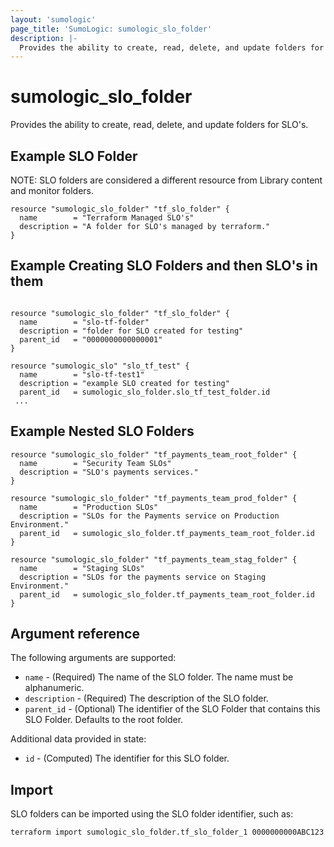 ```yaml
---
layout: 'sumologic'
page_title: 'SumoLogic: sumologic_slo_folder'
description: |-
  Provides the ability to create, read, delete, and update folders for SLOs ([Beta feature](https://help.sumologic.com/Beta/SLO_Reliability_Management#beta-notices)).
---
```


# sumologic_slo_folder

Provides the ability to create, read, delete, and update folders for SLO's.

## Example SLO Folder

NOTE: SLO folders are considered a different resource from Library content and monitor folders.

```hcl
resource "sumologic_slo_folder" "tf_slo_folder" {
  name        = "Terraform Managed SLO's"
  description = "A folder for SLO's managed by terraform."
}
```

## Example Creating SLO Folders and then SLO's in them

```hcl

resource "sumologic_slo_folder" "tf_slo_folder" {
  name        = "slo-tf-folder"
  description = "folder for SLO created for testing"
  parent_id   = "0000000000000001"
}

resource "sumologic_slo" "slo_tf_test" {
  name        = "slo-tf-test1"
  description = "example SLO created for testing"
  parent_id   = sumologic_slo_folder.slo_tf_test_folder.id
 ...
```

## Example Nested SLO Folders

```hcl
resource "sumologic_slo_folder" "tf_payments_team_root_folder" {
  name        = "Security Team SLOs"
  description = "SLO's payments services."
}

resource "sumologic_slo_folder" "tf_payments_team_prod_folder" {
  name        = "Production SLOs"
  description = "SLOs for the Payments service on Production Environment."
  parent_id   = sumologic_slo_folder.tf_payments_team_root_folder.id
}

resource "sumologic_slo_folder" "tf_payments_team_stag_folder" {
  name        = "Staging SLOs"
  description = "SLOs for the payments service on Staging Environment."
  parent_id   = sumologic_slo_folder.tf_payments_team_root_folder.id
}
```

## Argument reference

The following arguments are supported:

- `name` - (Required) The name of the SLO folder. The name must be alphanumeric.
- `description` - (Required) The description of the SLO folder.
- `parent_id` - (Optional) The identifier of the SLO Folder that contains this SLO Folder. Defaults to the root folder.

Additional data provided in state:

- `id` - (Computed) The identifier for this SLO folder.

## Import

SLO folders can be imported using the SLO folder identifier, such as:

``` shell
terraform import sumologic_slo_folder.tf_slo_folder_1 0000000000ABC123
```

